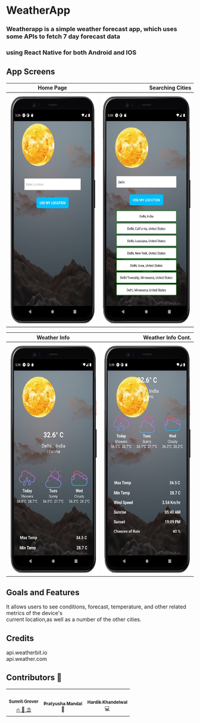 # WeatherApp
### Weatherapp is a simple weather forecast app, which uses some APIs to fetch 7 day forecast data <br/>
### using React Native for both Android and IOS


App Screens
-------
| Home Page        | Searching Cities           | 
| ------------- | ---------:|
| <img src ="screen1.jpg" height = "620" width = "300">     | <img src ="screen2.jpg" height = "620" width = "300">|

| Weather Info        | Weather Info Cont.         | 
| ------------- | -----:|
| <img src ="screen3.jpg" height = "620" width = "300">      | <img src ="screen4.jpg" height = "620" width = "300"> |

## Goals and Features
It allows users to see conditions, forecast, temperature, and other related metrics of the device's <br />
current location,as well as a number of the other cities.

## Credits
api.weatherbit.io <br />
api.weather.com

## Contributors 🤝

<table>
  <tr>
    <td align="center">
            <a href="https://github.com/smgrv123">
              <img src="https://avatars.githubusercontent.com/u/55049859?v=4" width="100px" alt=""/><br />
              <sub><b>Sumrit Grover</b></sub>
            </a><br/>
            <a href="https://github.com/smgrv123">   
                🔥 🧠 ⛱
            </a>
          </td>
    <td align="center">
            <a href="https://github.com/pratyx">
              <img src="https://avatars.githubusercontent.com/u/85306319?v=4" width="100px" alt=""/><br />
              <sub><b>Pratyusha Mandal</b></sub>
            </a><br/>
            <a >
                📖
            </a>
          </td>
    <td align="center">
            <a href='https://github.com/hardik-kh'>
              <img src="https://avatars.githubusercontent.com/u/82742120?v=4" width="100px" alt=""/><br />
              <sub><b>Hardik Khandelwal</b></sub>
            </a><br/>
            <a >
                💻
            </a>
          </td>
  </tr>
</table>
